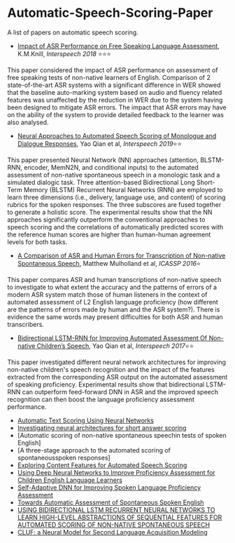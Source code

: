# Automatic-Speech-Scoring-Paper
A list of papers on automatic speech scoring.

* [Impact of ASR Performance on Free Speaking Language Assessment](http://mi.eng.cam.ac.uk/~ar527/knill_is2018.pdf), K.M.Knill, *Interspeech 2018* :star::star::star:

This paper considered the impact of ASR performance on assessment of free speaking tests of non-native learners of English. Comparison of 2 state-of-the-art ASR systems with a significant difference in WER showed that the baseline auto-marking system based on audio and fluency related features was unaffected by the reduction in WER due to the system having been designed to mitigate ASR errors. The impact that ASR errors may have on the ability of the system to provide detailed feedback to the learner was also analysed.
* [Neural Approaches to Automated Speech Scoring of Monologue and Dialogue Responses](https://ieeexplore.ieee.org/stamp/stamp.jsp?tp=&arnumber=8683717), Yao Qian et al, *Interspeech 2019*:star::star:

This paper presented Neural Network (NN) approaches (attention, BLSTM-RNN, encoder, MemN2N, and conditional inputs) to the automated assessment of non-native spontaneous speech in a monologic task and a simulated dialogic task. Three attention-based Bidirectional Long Short-Term Memory (BLSTM) Recurrent Neural Networks (RNN) are employed to learn three dimensions (i.e., delivery, language use, and content) of scoring rubrics for the spoken responses. The three subscores are fused together to generate a holistic score. The experimental results show that the NN approaches significantly outperform the conventional approaches to speech scoring and the correlations of automatically predicted scores with the reference human scores are higher than human-human agreement levels for both tasks.
* [A Comparison of ASR and Human Errors for Transcription of Non-native Spontaneous Speech](https://ieeexplore.ieee.org/stamp/stamp.jsp?tp=&arnumber=7472800), Matthew Mulholland et al, *ICASSP 2016*:star:

This paper compares ASR and human transcriptions of non-native speech to investigate to what extent the accuracy and the patterns of errors of a modern ASR system match those of human listeners in the context of automated assessment of L2 English language proficiency (how different are the patterns of errors made by human and the ASR system?). There is evidence the same words may present difficulties for both ASR and human transcribers.
* [Bidirectional LSTM-RNN for Improving Automated Assessment Of Non-native Children’s Speech](https://pdfs.semanticscholar.org/c6f7/2739a51e0fccd6a08aeec667b948f57816ba.pdf), Yao Qian et al, *Interspeech 2017*:star::star:

This paper investigated different neural network architectures for improving non-native children's speech recognition and the impact of the features extracted from the corresponding ASR output on the automated assessment of speaking proficiency. Experimental results show that bidirectional LSTM-RNN can outperform feed-forward DNN in ASR and the improved speech recognition can then boost the language proficiency assessment performance.
* [Automatic Text Scoring Using Neural Networks](https://arxiv.org/pdf/1606.04289.pdf)
* [Investigating neural architectures for short answer scoring](https://www.aclweb.org/anthology/W17-5017)
* [Automatic scoring of non-native spontaneous speechin tests of spoken English]
* [A three-stage approach to the automated scoring of spontaneousspoken responses]
* [Exploring Content Features for Automated Speech Scoring](https://www.aclweb.org/anthology/N12-1011)
* [Using Deep Neural Networks to Improve Proficiency Assessment for Children English Language Learners](https://pdfs.semanticscholar.org/0007/d959867b6ec42c388ed1e9c47ab724b87c8e.pdf)
* [Self-Adaptive DNN for Improving Spoken Language Proficiency Assessment](http://oeft.de/su/pdf/interspeech2016c.pdf)
* [Towards Automatic Assessment of Spontaneous Spoken English](https://pdfs.semanticscholar.org/c8ec/ce336f9d13e5e271c7de3ee56b8ac11e728f.pdf)
* [USING BIDIRECTIONAL LSTM RECURRENT NEURAL NETWORKS TO LEARN HIGH-LEVEL ABSTRACTIONS OF SEQUENTIAL FEATURES FOR AUTOMATED SCORING OF NON-NATIVE SPONTANEOUS SPEECH](https://ieeexplore.ieee.org/stamp/stamp.jsp?tp=&arnumber=7404814)
* [CLUF: a Neural Model for Second Language Acquisition Modeling](http://sharedtask.duolingo.com/papers/xu.slam18.pdf)


